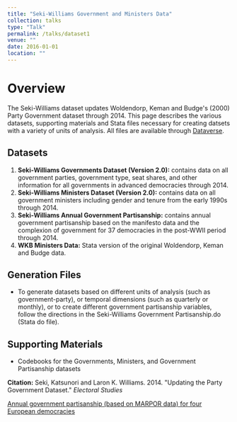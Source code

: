 ```yaml
---
title: "Seki-Williams Government and Ministers Data"
collection: talks
type: "Talk"
permalink: /talks/dataset1
venue: ""
date: 2016-01-01
location: ""
---
```


# Overview
The Seki-Williams dataset updates Woldendorp, Keman and Budge's (2000) Party Government dataset through 2014. This page describes the various datasets, supporting materials and Stata files necessary for creating datsets with a variety of units of analysis. All files are available through [Dataverse](https://doi.org/10.7910/DVN/0UNUAM).

## Datasets
1. **Seki-Williams Governments Dataset (Version 2.0):** contains data on all government parties, government type, seat shares, and other information for all governments in advanced democracies through 2014.
2. **Seki-Williams Ministers Dataset (Version 2.0):** contains data on all government ministers including gender and tenure from the early 1990s through 2014.
3. **Seki-Williams Annual Government Partisanship:** contains annual government partisanship based on the manifesto data and the complexion of government for 37 democracies in the post-WWII period through 2014.
4. **WKB Ministers Data:** Stata version of the original Woldendorp, Keman and Budge data.

## Generation Files
* To generate datasets based on different units of analysis (such as government-party), or temporal dimensions (such as quarterly or monthly), or to create different government partisanship variables, follow the directions in the Seki-Williams Government Partisanship.do (Stata do file).

## Supporting Materials
* Codebooks for the Governments, Ministers, and Government Partisanship datasets

**Citation:** Seki, Katsunori and Laron K. Williams. 2014. "Updating the Party Government Dataset." *Electoral Studies*

[Annual government partisanship (based on MARPOR data) for four European democracies](../images/part.jpg)

